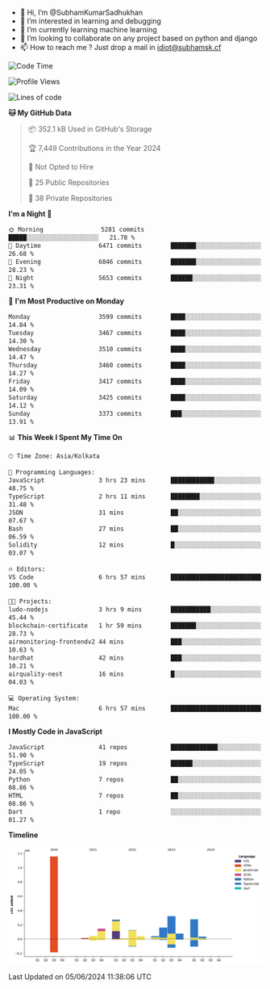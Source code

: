 - 👋 Hi, I’m @SubhamKumarSadhukhan
- 👀 I’m interested in learning and debugging
- 🌱 I’m currently learning machine learning
- 💞️ I’m looking to collaborate on any project based on python and django
- 📫 How to reach me ?
      Just drop a mail in idiot@subhamsk.cf

<!---
SubhamKumarSadhukhan/SubhamKumarSadhukhan is a ✨ special ✨ repository because its `README.md` (this file) appears on your GitHub profile.
You can click the Preview link to take a look at your changes.
--->


<!--START_SECTION:waka-->
![Code Time](http://img.shields.io/badge/Code%20Time-2%2C218%20hrs%2047%20mins-blue)

![Profile Views](http://img.shields.io/badge/Profile%20Views-0-blue)

![Lines of code](https://img.shields.io/badge/From%20Hello%20World%20I%27ve%20Written-2.7%20million%20lines%20of%20code-blue)

**🐱 My GitHub Data** 

> 📦 352.1 kB Used in GitHub's Storage 
 > 
> 🏆 7,449 Contributions in the Year 2024
 > 
> 🚫 Not Opted to Hire
 > 
> 📜 25 Public Repositories 
 > 
> 🔑 38 Private Repositories 
 > 
**I'm a Night 🦉** 

```text
🌞 Morning                5281 commits        █████░░░░░░░░░░░░░░░░░░░░   21.78 % 
🌆 Daytime                6471 commits        ███████░░░░░░░░░░░░░░░░░░   26.68 % 
🌃 Evening                6846 commits        ███████░░░░░░░░░░░░░░░░░░   28.23 % 
🌙 Night                  5653 commits        ██████░░░░░░░░░░░░░░░░░░░   23.31 % 
```
📅 **I'm Most Productive on Monday** 

```text
Monday                   3599 commits        ████░░░░░░░░░░░░░░░░░░░░░   14.84 % 
Tuesday                  3467 commits        ████░░░░░░░░░░░░░░░░░░░░░   14.30 % 
Wednesday                3510 commits        ████░░░░░░░░░░░░░░░░░░░░░   14.47 % 
Thursday                 3460 commits        ████░░░░░░░░░░░░░░░░░░░░░   14.27 % 
Friday                   3417 commits        ████░░░░░░░░░░░░░░░░░░░░░   14.09 % 
Saturday                 3425 commits        ████░░░░░░░░░░░░░░░░░░░░░   14.12 % 
Sunday                   3373 commits        ███░░░░░░░░░░░░░░░░░░░░░░   13.91 % 
```


📊 **This Week I Spent My Time On** 

```text
🕑︎ Time Zone: Asia/Kolkata

💬 Programming Languages: 
JavaScript               3 hrs 23 mins       ████████████░░░░░░░░░░░░░   48.75 % 
TypeScript               2 hrs 11 mins       ████████░░░░░░░░░░░░░░░░░   31.48 % 
JSON                     31 mins             ██░░░░░░░░░░░░░░░░░░░░░░░   07.67 % 
Bash                     27 mins             ██░░░░░░░░░░░░░░░░░░░░░░░   06.59 % 
Solidity                 12 mins             █░░░░░░░░░░░░░░░░░░░░░░░░   03.07 % 

🔥 Editors: 
VS Code                  6 hrs 57 mins       █████████████████████████   100.00 % 

🐱‍💻 Projects: 
ludo-nodejs              3 hrs 9 mins        ███████████░░░░░░░░░░░░░░   45.44 % 
blockchain-certificate   1 hr 59 mins        ███████░░░░░░░░░░░░░░░░░░   28.73 % 
airmonitoring-frontendv2 44 mins             ███░░░░░░░░░░░░░░░░░░░░░░   10.63 % 
hardhat                  42 mins             ███░░░░░░░░░░░░░░░░░░░░░░   10.21 % 
airquality-nest          16 mins             █░░░░░░░░░░░░░░░░░░░░░░░░   04.03 % 

💻 Operating System: 
Mac                      6 hrs 57 mins       █████████████████████████   100.00 % 
```

**I Mostly Code in JavaScript** 

```text
JavaScript               41 repos            █████████████░░░░░░░░░░░░   51.90 % 
TypeScript               19 repos            ██████░░░░░░░░░░░░░░░░░░░   24.05 % 
Python                   7 repos             ██░░░░░░░░░░░░░░░░░░░░░░░   08.86 % 
HTML                     7 repos             ██░░░░░░░░░░░░░░░░░░░░░░░   08.86 % 
Dart                     1 repo              ░░░░░░░░░░░░░░░░░░░░░░░░░   01.27 % 
```



**Timeline**

![Lines of Code chart](https://raw.githubusercontent.com/SubhamKumarSadhukhan/SubhamKumarSadhukhan/main/assets/bar_graph.png)


 Last Updated on 05/06/2024 11:38:06 UTC
<!--END_SECTION:waka-->
